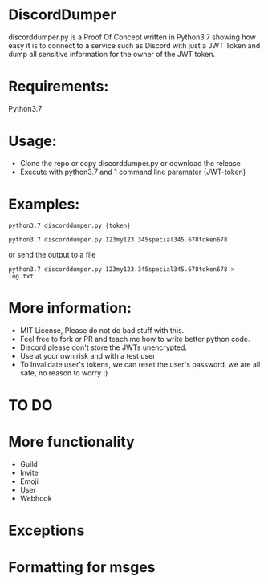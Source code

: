 # DiscordDumper 

discorddumper.py is a Proof Of Concept written in Python3.7 showing how easy it is to connect to a service such as Discord with just a JWT Token and dump all sensitive information for the owner of the JWT token.

# Requirements:
Python3.7

# Usage:

* Clone the repo or copy discorddumper.py or download the release
* Execute with python3.7 and 1 command line paramater {JWT-token}

# Examples:

```
python3.7 discorddumper.py {token}
```
```
python3.7 discorddumper.py 123my123.345special345.678token678
```
or send the output to a file

```
python3.7 discorddumper.py 123my123.345special345.678token678 > log.txt
```

# More information:

* MIT License, Please do not do bad stuff with this.
* Feel free to fork or PR and teach me how to write better python code.
* Discord please don't store the JWTs unencrypted.
* Use at your own risk and with a test user
* To Invalidate user's tokens, we can reset the user's password, we are all safe, no reason to worry :)

# TO DO 
# More functionality
* Guild 
* Invite
* Emoji
* User
* Webhook
# Exceptions 
# Formatting for msges
